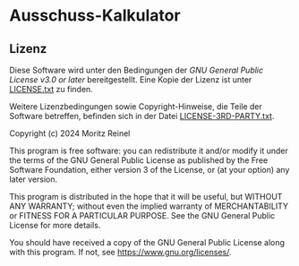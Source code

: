 # Ausschuss-Kalkulator

## Lizenz

Diese Software wird unter den Bedingungen der *GNU General Public License v3.0 or later* bereitgestellt. Eine Kopie der Lizenz ist unter [LICENSE.txt](LICENSE.txt) zu finden.

Weitere Lizenzbedingungen sowie Copyright-Hinweise, die Teile der Software betreffen, befinden sich in der Datei [LICENSE-3RD-PARTY.txt](LICENSE-3RD-PARTY.txt).

Copyright (c) 2024 Moritz Reinel

This program is free software: you can redistribute it and/or modify
it under the terms of the GNU General Public License as published by
the Free Software Foundation, either version 3 of the License, or
(at your option) any later version.

This program is distributed in the hope that it will be useful,
but WITHOUT ANY WARRANTY; without even the implied warranty of
MERCHANTABILITY or FITNESS FOR A PARTICULAR PURPOSE.  See the
GNU General Public License for more details.

You should have received a copy of the GNU General Public License
along with this program.  If not, see <https://www.gnu.org/licenses/>.
